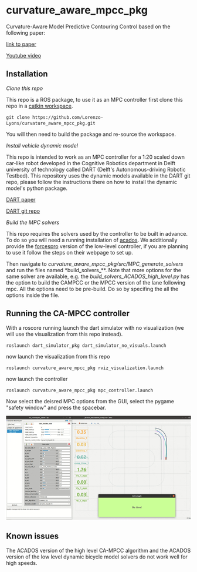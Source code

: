 # curvature_aware_mpcc_pkg
Curvature-Aware Model Predictive Contouring Control based on the following paper:

[link to paper](https://ieeexplore.ieee.org/abstract/document/10161177)

[Youtube video](https://www.youtube.com/watch?v=6-E3I99D2sc)


## Installation
*Clone this repo*

This repo is a ROS package, to use it as an MPC controller first clone this repo in a [catkin workspace](http://wiki.ros.org/catkin/Tutorials/create_a_workspace).

```
git clone https://github.com/Lorenzo-Lyons/curvature_aware_mpcc_pkg.git
```

You will then need to build the package and re-source the workspace.

*Install vehicle dynamic model*

This repo is intended to work as an MPC controller for a 1:20 scaled down car-like robot developed in the Cognitive Robotics department in Delft university of technology called DART (Delft's Autonomous-driving Robotic Testbed). This repository uses the dynamic models available in the DART git repo, please follow the instructions there on how to install the dynamic model's python package.

[DART paper](https://ieeexplore.ieee.org/document/10588526)

[DART git repo](https://github.com/Lorenzo-Lyons/DART)

*Build the MPC solvers*

This repo requires the solvers used by the controller to be built in advance. To do so you will need a running installation of [acados](https://docs.acados.org/). We additionally provide the [forcespro](https://forces.embotech.com/documentation/introduction/index.html) version of the low-level controller, if you are planning to use it follow the steps on their webpage to set up. 

Then navigate to *curvature_aware_mpcc_pkg/src/MPC_generate_solvers* and run the files named *build_solvers_**. Note that more options for the same solver are available, e.g. the *build_solvers_ACADOS_high_level.py* has the option to build the CAMPCC or the MPCC version of the lane following mpc. All the options need to be pre-build. Do so by specifing the all the options inside the file.

## Running the CA-MPCC controller
With a roscore running launch the dart simulator with no visualization (we will use the visualization from this repo instead).

```
roslaunch dart_simulator_pkg dart_simulator_no_visuals.launch
```
now launch the visualization from this repo

```
roslaunch curvature_aware_mpcc_pkg rviz_visualization.launch 
```

now launch the controller

```
roslaunch curvature_aware_mpcc_pkg mpc_controller.launch 
```

Now select the deisred MPC options from the GUI, select the pygame "safety window" and press the spacebar.

<div align="center">
  <img src="./readme_images/CAMPCC_simulation.gif" alt="Demo of the CA-MPCC simualtion">
</div>

## Known issues
The ACADOS version of the high level CA-MPCC algorithm and the ACADOS version of the low level dynamic bicycle model solvers do not work well for high speeds.


